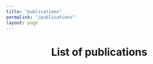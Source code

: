 ```yaml
---
title: "publications"
permalink: "/publications"
layout: page
---
```


<header><h1>List of publications</h1></header>
<script src="https://bibbase.org/show?bib=https://florentfo.rest/files/publications.bib&jsonp=1&css=1&commas=1&fullnames=1"></script>
<!-- <script src="https://bibbase.org/show?bib=https://bibbase.org/f/tht6dAoXqWrt653kw/publications.bib&jsonp=1&css=1&commas=1&fullnames=1"></script> -->
